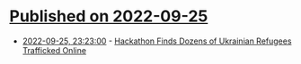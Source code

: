 # [Published on 2022-09-25](index.md)

* [2022-09-25, 23:23:00](https://yro.slashdot.org/story/22/09/25/169207/hackathon-finds-dozens-of-ukrainian-refugees-trafficked-online?utm_source=rss1.0mainlinkanon&utm_medium=feed) - [Hackathon Finds Dozens of Ukrainian Refugees Trafficked Online](https://yro.slashdot.org/story/22/09/25/169207/hackathon-finds-dozens-of-ukrainian-refugees-trafficked-online?utm_source=rss1.0mainlinkanon&utm_medium=feed)
